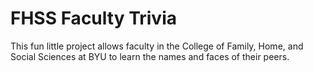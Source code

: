 # FHSS Faculty Trivia
This fun little project allows faculty in the College of Family, Home, and Social Sciences at BYU to learn the names and faces of their peers.